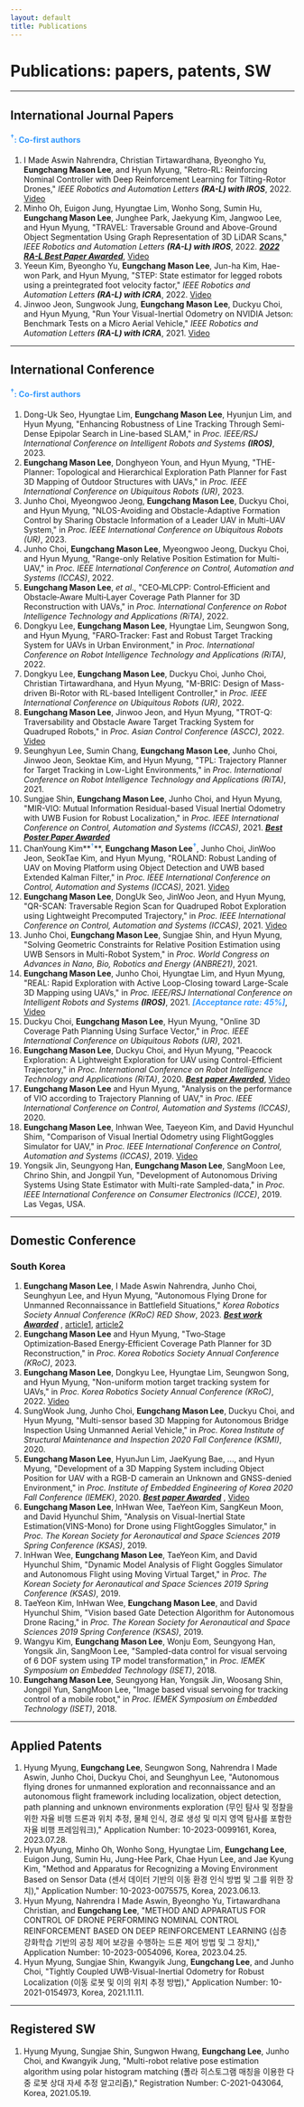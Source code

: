 ```yaml
---
layout: default
title: Publications
---
```


# Publications: papers, patents, SW

---

## International Journal Papers
#### <span style="color:#3399ff"><sup>†</sup>: Co-first authors</span>

1. I Made Aswin Nahrendra, Christian Tirtawardhana, Byeongho Yu, **Eungchang Mason Lee**, and Hyun Myung, "Retro-RL: Reinforcing Nominal Controller with Deep Reinforcement Learning for Tilting-Rotor Drones," *IEEE Robotics and Automation Letters* ***(RA-L) with IROS***, 2022. [Video](https://youtu.be/9gErD9CPq4s)
1. Minho Oh, Euigon Jung, Hyungtae Lim, Wonho Song, Sumin Hu, **Eungchang Mason Lee**, Junghee Park, Jaekyung Kim, Jangwoo Lee, and Hyun Myung, "TRAVEL: Traversable Ground and Above-Ground Object Segmentation Using Graph Representation of 3D LiDAR Scans," *IEEE Robotics and Automation Letters* ***(RA-L) with IROS***, 2022. <span style="color:#3399ff"> ***[2022 RA-L Best Paper Awarded](https://news.kaist.ac.kr/news/html/news/?mode=V&mng_no=29390)***</span>, [Video](https://youtu.be/B3CWXAsPwzU)
1. Yeeun Kim, Byeongho Yu, **Eungchang Mason Lee**, Jun-ha Kim, Hae-won Park, and Hyun Myung, "STEP: State estimator for legged robots using a preintegrated foot velocity factor," *IEEE Robotics and Automation Letters* ***(RA-L) with ICRA***, 2022. [Video](https://youtu.be/NvkI6I0nX4c)
1. Jinwoo Jeon, Sungwook Jung, **Eungchang Mason Lee**, Duckyu Choi, and Hyun Myung, "Run Your Visual-Inertial Odometry on NVIDIA Jetson: Benchmark Tests on a Micro Aerial Vehicle," *IEEE Robotics and Automation Letters* ***(RA-L) with ICRA***, 2021. [Video](https://youtu.be/nZzgyhNimLI)

---

## International Conference
#### <span style="color:#3399ff"><sup>†</sup>: Co-first authors</span>

1. Dong-Uk Seo, Hyungtae Lim, **Eungchang Mason Lee**, Hyunjun Lim, and Hyun Myung, "Enhancing Robustness of Line Tracking Through Semi-Dense Epipolar Search in Line-based SLAM," in *Proc. IEEE/RSJ International Conference on Intelligent Robots and Systems* ***(IROS)***, 2023.
1. **Eungchang Mason Lee**, Donghyeon Youn, and Hyun Myung, "THE-Planner: Topological and Hierarchical Exploration Path Planner for Fast 3D Mapping of Outdoor Structures with UAVs," in *Proc. IEEE International Conference on Ubiquitous Robots (UR)*, 2023.
1. Junho Choi, Myeongwoo Jeong, **Eungchang Mason Lee**, Duckyu Choi, and Hyun Myung, "NLOS-Avoiding and Obstacle-Adaptive Formation Control by Sharing Obstacle Information of a Leader UAV in Multi-UAV System," in *Proc. IEEE International Conference on Ubiquitous Robots (UR)*, 2023.
1. Junho Choi, **Eungchang Mason Lee**, Myeongwoo Jeong, Duckyu Choi, and Hyun Myung, "Range-only Relative Position Estimation for Multi-UAV,"
in *Proc. IEEE International Conference on Control, Automation and Systems (ICCAS)*, 2022.
1. **Eungchang Mason Lee**, *et al*., "CEO‑MLCPP: Control‑Efficient and Obstacle‑Aware Multi‑Layer Coverage Path Planner for 3D Reconstruction with UAVs,"
in *Proc. International Conference on Robot Intelligence Technology and Applications (RiTA)*, 2022.
1. Dongkyu Lee, **Eungchang Mason Lee**, Hyungtae Lim, Seungwon Song, and Hyun Myung, "FARO‑Tracker: Fast and Robust Target Tracking System for UAVs in Urban Environment," in *Proc. International Conference on Robot Intelligence Technology and Applications (RiTA)*, 2022.
1. Dongkyu Lee, **Eungchang Mason Lee**, Duckyu Choi, Junho Choi, Christian Tirtawardhana, and Hyun Myung, "M-BRIC: Design of Mass-driven Bi-Rotor with RL-based Intelligent Controller," in *Proc. IEEE International Conference on Ubiquitous Robots (UR)*, 2022.
1. **Eungchang Mason Lee**, Jinwoo Jeon, and Hyun Myung, "TROT-Q: Traversability and Obstacle Aware Target Tracking System for Quadruped Robots," in *Proc. Asian Control Conference (ASCC)*, 2022. [Video](https://youtu.be/hEQSOyfWevY)
1. Seunghyun Lee, Sumin Chang, **Eungchang Mason Lee**, Junho Choi, Jinwoo Jeon, Seoktae Kim, and Hyun Myung, "TPL: Trajectory Planner for Target Tracking in Low-Light Environments," in *Proc. International Conference on Robot Intelligence Technology and Applications (RiTA)*, 2021.
1. Sungjae Shin, **Eungchang Mason Lee**, Junho Choi, and Hyun Myung, "MIR-VIO: Mutual Information Residual-based Visual Inertial Odometry with UWB Fusion for Robust Localization," in *Proc. IEEE International Conference on Control, Automation and Systems (ICCAS)*, 2021. <span style="color:#3399ff"> ***[Best Poster Paper Awarded](http://2021.iccas.org/?page_id=988)*** </span>
1. ChanYoung Kim**<span style="color:#3399ff"><sup>†</sup></span>**, **Eungchang Mason Lee<span style="color:#3399ff"><sup>†</sup></span>**, Junho Choi, JinWoo Jeon, SeokTae Kim, and Hyun Myung, "ROLAND: Robust Landing of UAV on Moving Platform using Object Detection and UWB based Extended Kalman Filter," in *Proc. IEEE International Conference on Control, Automation and Systems (ICCAS)*, 2021. [Video](https://youtu.be/lgHbKAFs7ao)
1. **Eungchang Mason Lee**, DongUk Seo, JinWoo Jeon, and Hyun Myung, "QR-SCAN: Traversable Region Scan for Quadruped Robot Exploration using Lightweight Precomputed Trajectory," in *Proc. IEEE International Conference on Control, Automation and Systems (ICCAS)*, 2021. [Video](https://youtu.be/bz7Ig6GnC-s)
1. Junho Choi, **Eungchang Mason Lee**, Sungjae Shin, and Hyun Myung, "Solving Geometric Constraints for Relative Position Estimation using UWB Sensors in Multi-Robot System," in *Proc. World Congress on Advances in Nano, Bio, Robotics and Energy (ANBRE21)*, 2021.
1. **Eungchang Mason Lee**, Junho Choi, Hyungtae Lim, and Hyun Myung, "REAL: Rapid Exploration with Active Loop-Closing toward Large-Scale 3D Mapping using UAVs," in *Proc. IEEE/RSJ International Conference on Intelligent Robots and Systems* ***(IROS)***, 2021. <span style="color:#3399ff"> ***[Acceptance rate: 45%]***</span>, [Video](https://youtu.be/Ux6ir2_ayoY)
1. Duckyu Choi, **Eungchang Mason Lee**, Hyun Myung, "Online 3D Coverage Path Planning Using Surface Vector," in *Proc. IEEE International Conference on Ubiquitous Robots (UR)*, 2021.
1. **Eungchang Mason Lee**, Duckyu Choi, and Hyun Myung, "Peacock Exploration: A Lightweight Exploration for UAV using Control-Efficient Trajectory," in *Proc. International Conference on Robot Intelligence Technology and Applications (RiTA)*, 2020. <span style="color:#3399ff"> ***[Best paper Awarded](https://urobot.kaist.ac.kr/Announcement/?uid=153&mod=document&pageid=1)***</span>, [Video](https://youtu.be/S3XAOMek2mo)
1. **Eungchang Mason Lee** and Hyun Myung, "Analysis on the performance of VIO according to Trajectory Planning of UAV," in *Proc. IEEE International Conference on Control, Automation and Systems (ICCAS)*, 2020.
1. **Eungchang Mason Lee**, Inhwan Wee, Taeyeon Kim, and David Hyunchul Shim, "Comparison of Visual Inertial Odometry using FlightGoggles Simulator for UAV," in *Proc. IEEE International Conference on Control, Automation and Systems (ICCAS)*, 2019. [Video](https://youtu.be/XMyiNlIbDXU)
1. Yongsik Jin, Seungyong Han, **Eungchang Mason Lee**, SangMoon Lee, Chrino Shin, and Jongpil Yun, "Development of Autonomous Driving Systems Using State Estimator with Multi-rate Sampled-data," in *Proc. IEEE International Conference on Consumer Electronics (ICCE)*, 2019. Las Vegas, USA.

---

## Domestic Conference
### South Korea

1. **Eungchang Mason Lee**, I Made Aswin Nahrendra, Junho Choi, Seunghyun Lee, and Hyun Myung, "Autonomous Flying Drone for Unmanned Reconnaissance in Battlefield Situations," *Korea Robotics Society Annual Conference (KRoC) RED Show*, 2023. <span style="color:#3399ff"> ***[Best work Awarded](https://urobot.kaist.ac.kr/announcement/?uid=346&mod=document&pageid=1)*** </span>, [article1](https://www.irobotnews.com/news/articleView.html?idxno=30843), [article2](https://www.irobotnews.com/news/articleView.html?idxno=30840)
1. **Eungchang Mason Lee** and Hyun Myung, "Two‑Stage Optimization‑Based Energy‑Efficient Coverage Path Planner for 3D Reconstruction," in *Proc. Korea Robotics Society Annual Conference (KRoC)*, 2023.
1. **Eungchang Mason Lee**, Dongkyu Lee, Hyungtae Lim, Seungwon Song, and Hyun Myung, "Non-uniform motion target tracking system for UAVs," in *Proc. Korea Robotics Society Annual Conference (KRoC)*, 2022. [Video](https://youtu.be/zObqq5_M4UA)
1. SungWook Jung, Junho Choi, **Eungchang Mason Lee**, Duckyu Choi, and Hyun Myung, "Multi-sensor based 3D Mapping for Autonomous Bridge Inspection Using Unmanned Aerial Vehicle," in *Proc. Korea Institute of Structural Maintenance and Inspection 2020 Fall Conference (KSMI)*, 2020. 
1. **Eungchang Mason Lee**, HyunJun Lim, JaeKyung Bae, ..., and Hyun Myung, "Development of a 3D Mapping System including Object Position for UAV with a RGB-D camerain an Unknown and GNSS-denied Environment," in *Proc. Institute of Embedded Engineering of Korea 2020 Fall Conference (IEMEK)*, 2020. <span style="color:#3399ff"> ***[Best paper Awarded](https://urobot.kaist.ac.kr/Announcement/?pageid=2&mod=document&uid=155)*** </span>, [Video](https://youtu.be/5t-6g7UWA7o)
1. **Eungchang Mason Lee**, InHwan Wee, TaeYeon Kim, SangKeun Moon, and David Hyunchul Shim, "Analysis on Visual-Inertial State Estimation(VINS-Mono) for Drone using FlightGoggles Simulator," in *Proc. The Korean Society for Aeronautical and Space Sciences 2019 Spring Conference (KSAS)*, 2019.
1. InHwan Wee, **Eungchang Mason Lee**, TaeYeon Kim, and David Hyunchul Shim, "Dynamic Model Analysis of Flight Goggles Simulator and Autonomous Flight using Moving Virtual Target," in *Proc. The Korean Society for Aeronautical and Space Sciences 2019 Spring Conference (KSAS)*, 2019.
1. TaeYeon Kim, InHwan Wee, **Eungchang Mason Lee**, and David Hyunchul Shim, "Vision based Gate Detection Algorithm for Autonomous Drone Racing," in *Proc. The Korean Society for Aeronautical and Space Sciences 2019 Spring Conference (KSAS)*, 2019.
1. Wangyu Kim, **Eungchang Mason Lee**, Wonju Eom, Seungyong Han, Yongsik Jin, SangMoon Lee, "Sampled-data control for visual servoing of 6 DOF system using TP model transformation," in *Proc. IEMEK Symposium on Embedded Technology (ISET)*, 2018.
1. **Eungchang Mason Lee**, Seungyong Han, Yongsik Jin, Woosang Shin, Jongpil Yun, SangMoon Lee, "Image based visual servoing for tracking control of a mobile robot," in *Proc. IEMEK Symposium on Embedded Technology (ISET)*, 2018.

---

## Applied Patents

1. Hyung Myung, **Eungchang Lee**, Seungwon Song, Nahrendra I Made Aswin, Junho Choi, Duckyu Choi, and Seunghyun Lee, "Autonomous flying drones for unmanned exploration and reconnaissance and an autonomous flight framework including localization, object detection, path planning and unknown environments exploration (무인 탐사 및 정찰을 위한 자율 비행 드론과 위치 추정, 물체 인식, 경로 생성 및 미지 영역 탐사를 포함한 자율 비행 프레임워크)," Application Number: 10-2023-0099161, Korea, 2023.07.28.
1. Hyun Myung, Minho Oh, Wonho Song, Hyungtae Lim, **Eungchang Lee**, Euigon Jung, Sumin Hu, Jung-Hee Park, Chae Hyun Lee, and Jae Kyung Kim, "Method and Apparatus for Recognizing a Moving Environment Based on Sensor Data (센서 데이터 기반의 이동 환경 인식 방법 및 그를 위한 장치)," Application Number: 10-2023-0075575, Korea, 2023.06.13.
1. Hyun Myung, Nahrendra I Made Aswin, Byeongho Yu, Tirtawardhana Christian, and **Eungchang Lee**, "METHOD AND APPARATUS FOR CONTROL OF DRONE PERFORMING NOMINAL CONTROL REINFORCEMENT BASED ON DEEP REINFORCEMENT LEARNING (심층 강화학습 기반의 공칭 제어 보강을 수행하는 드론 제어 방법 및 그 장치)," Application Number: 10-2023-0054096, Korea, 2023.04.25.
1. Hyun Myung, Sungjae Shin, Kwangyik Jung, **Eungchang Lee**, and Junho Choi, "Tightly Coupled UWB-Visual-Inertial Odometry for Robust Localization (이동 로봇 및 이의 위치 추정 방법)," Application Number: 10-2021-0154973, Korea, 2021.11.11.

---

## Registered SW

1. Hyung Myung, Sungjae Shin, Sungwon Hwang, **Eungchang Lee**, Junho Choi, and Kwangyik Jung, "Multi-robot relative pose estimation algorithm using polar histogram matching (폴라 히스토그램 매칭을 이용한 다중 로봇 상대 자세 추정 알고리즘)," Registration Number: C-2021-043064, Korea, 2021.05.19.
